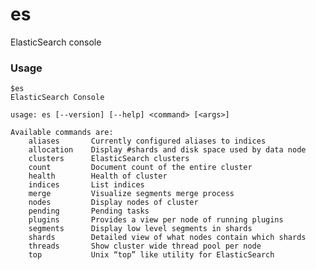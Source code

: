 # es

ElasticSearch console

### Usage

    $es
    ElasticSearch Console
    
    usage: es [--version] [--help] <command> [<args>]
    
    Available commands are:
        aliases       Currently configured aliases to indices
        allocation    Display #shards and disk space used by data node
        clusters      ElasticSearch clusters
        count         Document count of the entire cluster
        health        Health of cluster
        indices       List indices
        merge         Visualize segments merge process
        nodes         Display nodes of cluster
        pending       Pending tasks
        plugins       Provides a view per node of running plugins
        segments      Display low level segments in shards
        shards        Detailed view of what nodes contain which shards
        threads       Show cluster wide thread pool per node
        top           Unix “top” like utility for ElasticSearch
